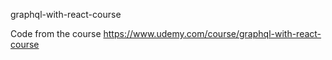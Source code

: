 graphql-with-react-course

Code from the course https://www.udemy.com/course/graphql-with-react-course
